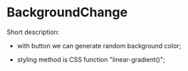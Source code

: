 # BackgroundChange

Short description:

- with button we can generate random background color;

- styling method is CSS function "linear-gradient()";
